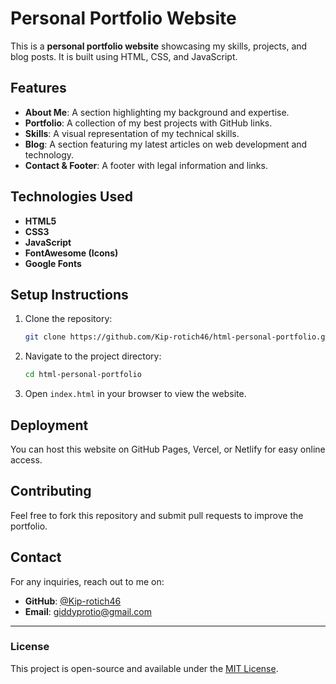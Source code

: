 # Personal Portfolio Website

This is a **personal portfolio website** showcasing my skills, projects, and blog posts. It is built using HTML, CSS, and JavaScript.

## Features
- **About Me**: A section highlighting my background and expertise.
- **Portfolio**: A collection of my best projects with GitHub links.
- **Skills**: A visual representation of my technical skills.
- **Blog**: A section featuring my latest articles on web development and technology.
- **Contact & Footer**: A footer with legal information and links.

## Technologies Used
- **HTML5**
- **CSS3**
- **JavaScript**
- **FontAwesome (Icons)**
- **Google Fonts**

## Setup Instructions
1. Clone the repository:
   ```sh
   git clone https://github.com/Kip-rotich46/html-personal-portfolio.git
   ```
2. Navigate to the project directory:
   ```sh
   cd html-personal-portfolio
   ```
3. Open `index.html` in your browser to view the website.

## Deployment
You can host this website on GitHub Pages, Vercel, or Netlify for easy online access.

## Contributing
Feel free to fork this repository and submit pull requests to improve the portfolio.

## Contact
For any inquiries, reach out to me on:
- **GitHub**: [@Kip-rotich46](https://github.com/Kip-rotich46)
- **Email**: giddyprotio@gmail.com

---

### License
This project is open-source and available under the [MIT License](LICENSE).

